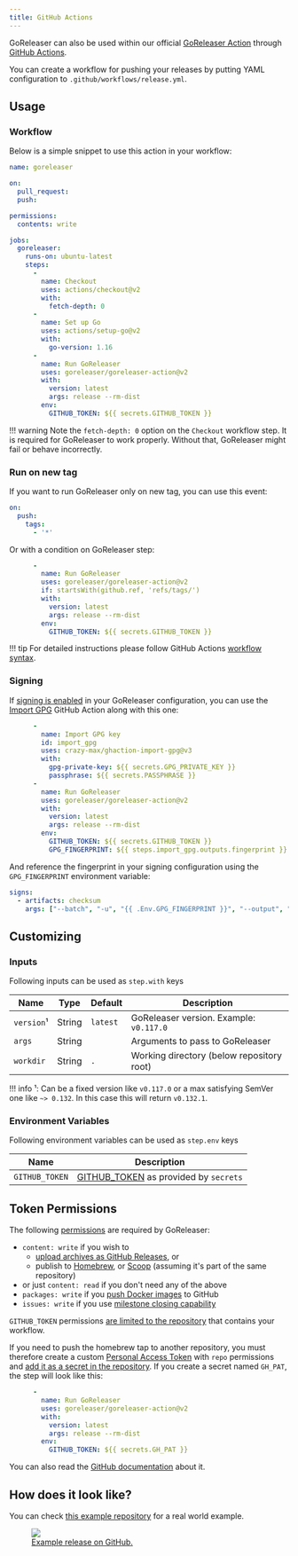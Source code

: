 ```yaml
---
title: GitHub Actions
---
```


GoReleaser can also be used within our official [GoReleaser Action][goreleaser-action]
through [GitHub Actions][actions].

You can create a workflow for pushing your releases by putting YAML configuration to
`.github/workflows/release.yml`.

## Usage

### Workflow

Below is a simple snippet to use this action in your workflow:

```yaml
name: goreleaser

on:
  pull_request:
  push:

permissions:
  contents: write

jobs:
  goreleaser:
    runs-on: ubuntu-latest
    steps:
      -
        name: Checkout
        uses: actions/checkout@v2
        with:
          fetch-depth: 0
      -
        name: Set up Go
        uses: actions/setup-go@v2
        with:
          go-version: 1.16
      -
        name: Run GoReleaser
        uses: goreleaser/goreleaser-action@v2
        with:
          version: latest
          args: release --rm-dist
        env:
          GITHUB_TOKEN: ${{ secrets.GITHUB_TOKEN }}
```

!!! warning
    Note the `fetch-depth: 0` option on the `Checkout` workflow step. It is required for GoReleaser to work properly.
    Without that, GoReleaser might fail or behave incorrectly.

### Run on new tag

If you want to run GoReleaser only on new tag, you can use this event:

```yaml
on:
  push:
    tags:
      - '*'
```

Or with a condition on GoReleaser step:

```yaml
      -
        name: Run GoReleaser
        uses: goreleaser/goreleaser-action@v2
        if: startsWith(github.ref, 'refs/tags/')
        with:
          version: latest
          args: release --rm-dist
        env:
          GITHUB_TOKEN: ${{ secrets.GITHUB_TOKEN }}
```

!!! tip
    For detailed instructions please follow GitHub Actions [workflow syntax][syntax].

### Signing

If [signing is enabled][signing] in your GoReleaser configuration, you can use the [Import GPG][import-gpg]
GitHub Action along with this one:

```yaml
      -
        name: Import GPG key
        id: import_gpg
        uses: crazy-max/ghaction-import-gpg@v3
        with:
          gpg-private-key: ${{ secrets.GPG_PRIVATE_KEY }}
          passphrase: ${{ secrets.PASSPHRASE }}
      -
        name: Run GoReleaser
        uses: goreleaser/goreleaser-action@v2
        with:
          version: latest
          args: release --rm-dist
        env:
          GITHUB_TOKEN: ${{ secrets.GITHUB_TOKEN }}
          GPG_FINGERPRINT: ${{ steps.import_gpg.outputs.fingerprint }}
```

And reference the fingerprint in your signing configuration using the `GPG_FINGERPRINT` environment variable:

```yaml
signs:
  - artifacts: checksum
    args: ["--batch", "-u", "{{ .Env.GPG_FINGERPRINT }}", "--output", "${signature}", "--detach-sign", "${artifact}"]
```

## Customizing

### Inputs

Following inputs can be used as `step.with` keys

| Name      | Type   | Default  | Description                               |
|-----------|--------|----------|-------------------------------------------|
| `version`¹| String | `latest` | GoReleaser version. Example: `v0.117.0`   |
| `args`    | String |          | Arguments to pass to GoReleaser           |
| `workdir` | String | `.`      | Working directory (below repository root) |

!!! info
    ¹: Can be a fixed version like `v0.117.0` or a max satisfying SemVer one
    like `~> 0.132`. In this case this will return `v0.132.1`.

### Environment Variables

Following environment variables can be used as `step.env` keys

| Name           | Description                                           |
|----------------|-------------------------------------------------------|
| `GITHUB_TOKEN` | [GITHUB_TOKEN][github-token] as provided by `secrets` |

## Token Permissions

The following [permissions](https://docs.github.com/en/actions/reference/authentication-in-a-workflow#permissions-for-the-github_token) are required by GoReleaser:

 - `content: write` if you wish to
    - [upload archives as GitHub Releases](/customization/release/), or
    - publish to [Homebrew](/customization/homebrew/), or [Scoop](/customization/scoop/) (assuming it's part of the same repository)
 - or just `content: read` if you don't need any of the above
 - `packages: write` if you [push Docker images](/customization/docker/) to GitHub
 - `issues: write` if you use [milestone closing capability](/customization/milestone/)

`GITHUB_TOKEN` permissions [are limited to the repository][about-github-token] that contains your workflow.

If you need to push the homebrew tap to another repository, you must therefore create a custom
[Personal Access Token][pat] with `repo` permissions and [add it as a secret in the repository][secrets]. If you
create a secret named `GH_PAT`, the step will look like this:

```yaml
      -
        name: Run GoReleaser
        uses: goreleaser/goreleaser-action@v2
        with:
          version: latest
          args: release --rm-dist
        env:
          GITHUB_TOKEN: ${{ secrets.GH_PAT }}
```

You can also read the [GitHub documentation](https://docs.github.com/en/github/authenticating-to-github/creating-a-personal-access-token) about it.

## How does it look like?

You can check [this example repository](https://github.com/goreleaser/example) for a real world example.

<a href="https://github.com/goreleaser/example/releases">
  <figure>
    <img src="https://img.carlosbecker.dev/goreleaser-github.png"/>
    <figcaption>Example release on GitHub.</figcaption>
  </figure>
</a>

[goreleaser-action]: https://github.com/goreleaser/goreleaser-action
[actions]: https://github.com/features/actions
[syntax]: https://help.github.com/en/articles/workflow-syntax-for-github-actions#About-yaml-syntax-for-workflows
[signing]: https://goreleaser.com/customization/sign/
[import-gpg]: https://github.com/crazy-max/ghaction-import-gpg
[github-token]: https://help.github.com/en/actions/configuring-and-managing-workflows/authenticating-with-the-github_token
[about-github-token]: https://help.github.com/en/actions/configuring-and-managing-workflows/authenticating-with-the-github_token#about-the-github_token-secret
[pat]: https://help.github.com/articles/creating-a-personal-access-token-for-the-command-line/
[secrets]: https://help.github.com/en/actions/automating-your-workflow-with-github-actions/creating-and-using-encrypted-secrets
